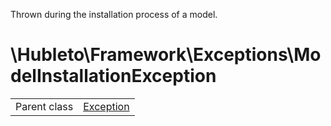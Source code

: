 
Thrown during the installation process of a model.

# \Hubleto\Framework\Exceptions\ModelInstallationException
<table class='table-default dense'>
<tr><td>Parent class</td><td><a href="../../../Exception">Exception</a></td></tr></table>

